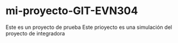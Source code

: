 # mi-proyecto-GIT-EVN304
Este es un proyecto de prueba
Este prioyecto es una simulación del proyecto de integradora
